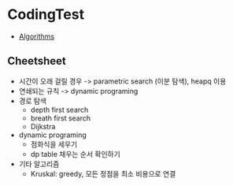 # CodingTest

* [Algorithms](./algorithms/algorithms.md)

## Cheetsheet

* 시간이 오래 걸릴 경우 -> parametric search (이분 탐색), heapq 이용
* 연쇄되는 규칙 -> dynamic programing
* 경로 탐색
  * depth first search
  * breath first search
  * Dijkstra
* dynamic programing
  * 점화식을 세우기
  * dp table 채우는 순서 확인하기
* 기타 알고리즘
  * Kruskal: greedy, 모든 정점을 최소 비용으로 연결